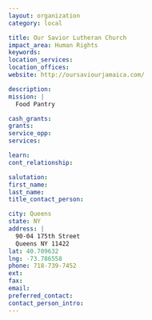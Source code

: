 ```yaml
---
layout: organization
category: local

title: Our Savior Lutheran Church
impact_area: Human Rights
keywords: 
location_services: 
location_offices: 
website: http://oursaviourjamaica.com/

description: 
mission: |
  Food Pantry

cash_grants: 
grants: 
service_opp: 
services: 

learn: 
cont_relationship: 

salutation: 
first_name: 
last_name: 
title_contact_person: 

city: Queens
state: NY
address: |
  90-04 175th Street     
  Queens NY 11422
lat: 40.709632
lng: -73.786558
phone: 718-739-7452
ext: 
fax: 
email: 
preferred_contact: 
contact_person_intro: 
---
```

